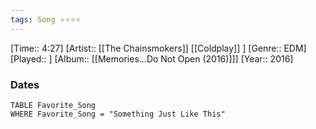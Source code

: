 ```yaml
---
tags: Song ⭐⭐⭐⭐ 
---
```

[Time:: 4:27]
[Artist:: [[The Chainsmokers]] [[Coldplay]] ]
[Genre:: EDM]
[Played:: ]
[Album:: [[Memories...Do Not Open (2016)]]]
[Year:: 2016]
### Dates
````dataview
TABLE Favorite_Song
WHERE Favorite_Song = "Something Just Like This"
````